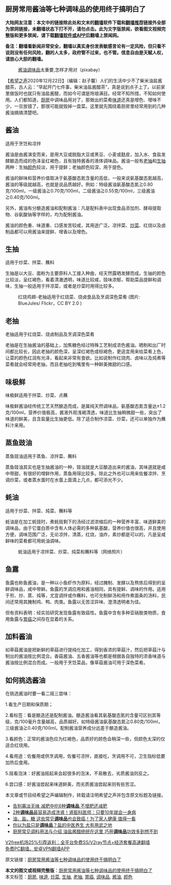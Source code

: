  <h2>厨房常用酱油等七种调味品的使用终于搞明白了</h2> <p class="notice"><b>大陆网友注意：本文中的链接除此处和文末的<a href="https://github.com/bannedbook/fanqiang" >翻墙</a>软件下载和<a href="https://github.com/killgcd/justmysocks/blob/master/README.md">翻墙推荐</a>链接外全部为禁网链接，未翻墙状态下打不开，请勿点击。此为文字版禁闻，欲看图文视频完整版和更多禁闻，请下载<a href="https://github.com/bannedbook/fanqiang">翻墙软件或APP</a>后翻墙上禁闻网。</p><p>备注：翻墙看新闻非常安全，翻墙以真实身份发表敏感言论有一定风险，但只看不说则没有任何风险，翻的人太多，政府管不过来，也不管。信息自由是天赋人权，请放心大胆的翻墙。</b></p>  <div class="entry"> <figure><figcaption><a href="https://www.bannedbook.org/bnews/tag/%E9%85%B1%E6%B2%B9/" class="st_tag internal_tag" rel="tag" title="标签 酱油 下的日志">酱油</a><a href="https://www.bannedbook.org/bnews/tag/%E8%B0%83%E5%91%B3%E5%93%81/" class="st_tag internal_tag" rel="tag" title="标签 调味品 下的日志">调味品</a>太重要,怎样才用对（pixabay）</figcaption></figure> <p>【<span class='wp_keywordlink_affiliate'><a href="https://www.soundofhope.org" title="希望之声" target="_blank">希望之声</a></span>2020年12月22日】（编辑：赵子馨）人们的生活中少不了柴米油盐酱醋茶，古人云：“早起开门七件事，柴米油盐酱醋茶”，真是说到点子上了。以前家里做饭时也就只有油盐酱醋，而如今可谓是玲琅满目。经常不知所措，不知如何使用。人们都知道，<a href="https://www.bannedbook.org/bnews/tag/%E5%8E%A8%E6%88%BF/" class="st_tag internal_tag" rel="tag" title="标签 厨房 下的日志">厨房</a>中调味品用对了，那做出的菜肴<a href="https://www.bannedbook.org/bnews/tag/%E5%91%B3%E9%81%93/" class="st_tag internal_tag" rel="tag" title="标签 味道 下的日志">味道</a>还真是增色、增味不少，一旦放错了，那很可能就毁掉一盘菜。这里就先围绕着厨房里经常用到的几种酱油搞搞清楚吧。</p> <h2><strong>酱油</strong></h2> <p>适用于烹饪和凉拌</p> <p>酱油是由酱演变而来，是用大豆或脱脂大豆或黑豆、小麦或麸皮，加入水、食盐发酵酿造而成的色泽呈红褐色，且有独特酱香的液体调味品。酱油一般有<a href="https://www.bannedbook.org/bnews/tag/%e8%80%81%e6%8a%bd/" class="st_tag internal_tag" rel="tag" title="标签 老抽 下的日志">老抽</a>和<a href="https://www.bannedbook.org/bnews/tag/%e7%94%9f%e6%8a%bd/" class="st_tag internal_tag" rel="tag" title="标签 生抽 下的日志">生抽</a>两种：生抽<a href="https://www.bannedbook.org/bnews/tag/%E9%A2%9C%E8%89%B2/" class="st_tag internal_tag" rel="tag" title="标签 颜色 下的日志">颜色</a>较淡，用于提鲜；老抽颜色较深，用于提色。</p> <p>酱油的鲜味和营养价值取决于氨基酸态氮含量的高低，一般来说氨基酸态氮越高，酱油的等级就越高，也就是说品质越好。例如：特级酱油氨基酸态氮≧0.80克/100ml，一级酱油≧0.70克/100ml，二级酱油≧0.55克/100ml，三级酱油≧0.40克/100ml。</p> <p>另外，酱油有分酿造酱油和配制酱油：凡是配料表中出现食品添加剂、酵母提取物、谷氨酸钠等字样的，均为配制酱油。</p> <p>酱油的颜色重、味道重、口感发苦较咸，其用途广泛。凉拌菜、<a href="https://www.bannedbook.org/bnews/tag/%e7%82%92%e8%8f%9c/" class="st_tag internal_tag" rel="tag" title="标签 炒菜 下的日志">炒菜</a>、红烧以及卤制品都可以用酱油来提鲜、增香以及增色。</p> <h2><strong>生抽</strong></h2> <p>适用于炒菜、拌菜、蘸料</p>  <p>生抽是以大豆、面粉为主要原料人工接入种曲，经天然露晒发酵而成。生抽的颜色比较淡，呈红褐色，看着清澈透明，味道比较咸，豉味浓郁，帮助菜品提鲜和调味，生抽一般适用于拌凉菜，或者是炒菜时用得比较多。</p> <figure><figcaption>红烧鸡翅-老抽适用于红烧菜、烧卤食品及烹调深色菜肴 (图片: BlueJules/ Flickr，CC BY 2.0 )</figcaption></figure> <h2><strong>老抽</strong></h2> <p>老抽适用于红烧菜、烧卤制品及烹调深色菜肴</p> <p>老抽是在生抽酱油的基础上，加焦糖色经过特殊工艺制成浓色酱油。晒制和出厂时间都比较长，因此老抽的颜色深，呈深红褐色或棕褐色，更适宜用来给菜肴上色，让菜的颜色红润有光泽，看起来非常有食欲。比如说制作红烧肉、卤味以及炖煮等菜肴就会经常用老抽，而且老抽吃到嘴里有一种鲜美微甜的口感。</p> <h2><strong>味极鲜</strong></h2> <p>味极鲜适用于拌菜、炒菜、点蘸</p> <p>味极鲜酱油经传统工艺天然酿造而成，是属纯天然调味品，氨基酸态氮含量达≥1.2克/100ml，营养价值极高，酱液外观浅褐清透，味道比生抽稍微甜一些，突出了味道的鲜美，且含盐量比生抽更低。除了适合制作凉菜、炒菜，还可以单独作为蘸料汁来用。</p> <h2><strong>蒸鱼豉油</strong></h2> <p>蒸鱼豉油适用于蒸鱼、凉拌菜、蘸料</p> <p>蒸鱼豉油其实也是生抽酱油的一种，豉油就是大豆酿造出来的酱油，其味道就是咸中带甜，有很好的增鲜作用，蒸鱼用得比较多。除此之外也可以用来佐餐凉拌、烹调炒菜，或者蒸水蛋时在水蛋上面滴上几点，都可添光不少。</p>  <h2><strong>蚝油</strong></h2> <p>适用于炒菜、拌菜、炖菜、蘸料等</p> <p>蚝油是在加工蚝豉时，煮蚝豉剩下的汤经过滤浓缩后的一种营养丰富、味道鲜美的调味品，由于它蛋白质中含有人体必需的多种氨基酸，营养价值也很高，并且使用方便，调味范围广泛，无论凉拌，清蒸，红烧，油炸，素炒都是可以的，凡是呈咸鲜味的菜肴都可用蚝油调味。</p> <figure><figcaption>蚝油适用于凉拌菜、炒菜、炖菜和蘸料等（网络照片）</figcaption></figure> <h2><strong>鱼露</strong></h2> <p>鱼露也称鱼酱油，是一种以小鱼虾作为原料，经过腌制、发酵以及熬炼后得到的呈鲜调味品，咸中带鲜。鱼露的烹调应用和酱油相同，具有提鲜、调味的作用。适用于煎、炒、蒸、炖等，尤宜调拌或作蘸料，也可兑制鲜汤和用作煮面条的汤料，民间还常用其腌制鸡、鸭、肉类。鱼露以无苦涩异味、澄清透明者为佳。</p> <p>但有资料表明：经实验研究发现鱼露有致癌性。鱼露中含有多种亚硝胺类物质，食用鱼露与<a href="https://www.bannedbook.org/bnews/tag/%E8%83%83%E7%99%8C/" class="st_tag internal_tag" rel="tag" title="标签 胃癌 下的日志">胃癌</a>之间存在显着的关系。</p> <h2><strong>加料酱油</strong></h2> <p>如草菇酱油是把新鲜的草菇进行提纯化加工，得到香浓的草菇汁，然后把草菇汁与制出的酱油按比例混合。香菇酱油、五香酱油等也都是根据各自独特的浓香味道与酱油按比例混合而成。一般用于烹饪菜品，像草菇酱油可用于深色菜肴。</p> <h2><strong>如何挑选酱油</strong></h2> <p>在挑选酱油时要一看二摇三尝味：</p> <p>1.看生产日期和保质期；</p>  <p>2.看标签：看是酿造还是配制酱油。酿造酱油看其氨基酸态氮的含量可区别其等级，克/100毫升含量越高，品质越好。如特级酱油氨基酸态氮≧0.80克/100ml，三级酱油≧0.40克/100ml。配制酱油营养成分远差于酿造酱油。</p> <p>3.看颜色：正常的酱油色应为红褐色，品质好的颜色会稍深一些，但颜色太深的仅适合红烧用。</p> <p>4.看用途：佐餐用或供烹调用，佐餐可凉拌，直接吃，烹调用不可，卫生指标低要加热后食用。</p> <p>5.摇看泡沫：好酱油摇起来会起很多的泡沫，不易散去，劣质酱油则反之。</p> <p>6.尝口感：好酱油尝起来味道鲜美，而劣质酱油尝起来则有些苦涩。</p> <p>本文章或节目经希望之声编辑制作，转载请注明希望之声并包含原文标题及链接。</p> <ul class='op-related-articles' title='相关阅读'> <li><a href='https://www.bannedbook.org/bnews/lifebaike/20200711/1359213.html' target='_blank'>告别寡淡无味 减肥中吃6种<b>调味品</b> 不增肥还减肥</a></li> <li><a href='https://www.bannedbook.org/bnews/comments/20200515/1329015.html' target='_blank'>2种<b>调味品</b>最容易造成洗肾！肾脏科医师：只要10年就会一身病</a></li> <li><a href='https://www.bannedbook.org/bnews/health/20191002/1200596.html' target='_blank'>油、盐、糖 这些常见<b>调味品</b>也会致癌！为了家人健康 值得一看</a></li> <li><a href='https://www.bannedbook.org/bnews/health/20190605/1138738.html' target='_blank'>你以为盐只是<b>调味品</b>？盐的中医养生 大有用武之地</a></li> <li><a href='https://www.bannedbook.org/bnews/lifebaike/20181130/1039405.html' target='_blank'>厨房常见调料用法与介绍 油盐酱醋统统在这里 巧用<b>调味品</b>功效多到想不到</a></li> </ul> <p class="texttj"> <a href="https://www.bannedbook.org/forum23/topic22702.html" target="_blank">V2free机场25%引荐返利：全平台免费SS/V2ray节点+经济套餐高速翻墙</a><br/> <a href="https://github.com/bannedbook/fanqiang/wiki/%E7%A6%81%E9%97%BB%E7%BD%91%E5%AE%89%E5%8D%93%E7%BF%BB%E5%A2%99%E6%96%B0%E9%97%BBAPP" target="_blank">免费PC翻墙、安卓VPN翻墙APP</a></p><p>原文链接：<a class="src_link"  href="https://www.soundofhope.org/post/456268" target="_blank">厨房常用酱油等七种调味品的使用终于搞明白了</a></p> <a name='sharetosocial'></a>       <div><b>本文的图文或视频完整版</b>：<a href='https://www.bannedbook.org/bnews/comments/20201223/1453149.html'>厨房常用酱油等七种调味品的使用终于搞明白了</a></div>  </div><!--END ENTRY--> <div class="postfooter"> <div>本文标签：<a href="https://www.bannedbook.org/bnews/tag/%E5%8E%A8%E6%88%BF/" rel="tag">厨房</a>, <a href="https://www.bannedbook.org/bnews/tag/%E5%91%B3%E9%81%93/" rel="tag">味道</a>, <a href="https://www.bannedbook.org/bnews/tag/%e7%82%92%e8%8f%9c/" rel="tag">炒菜</a>, <a href="https://www.bannedbook.org/bnews/tag/%e7%94%9f%e6%8a%bd/" rel="tag">生抽</a>, <a href="https://www.bannedbook.org/bnews/tag/%e8%80%81%e6%8a%bd/" rel="tag">老抽</a>, <a href="https://www.bannedbook.org/bnews/tag/%E8%83%83%E7%99%8C/" rel="tag">胃癌</a>, <a href="https://www.bannedbook.org/bnews/tag/%E8%B0%83%E5%91%B3%E5%93%81/" rel="tag">调味品</a>, <a href="https://www.bannedbook.org/bnews/tag/%E9%85%B1%E6%B2%B9/" rel="tag">酱油</a>, <a href="https://www.bannedbook.org/bnews/tag/%E9%A2%9C%E8%89%B2/" rel="tag">颜色</a></div>  </div><!--END POSTFOOTER--> 